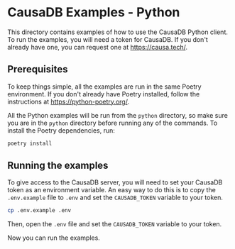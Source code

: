 # CausaDB Examples - Python

This directory contains examples of how to use the CausaDB Python client. To run the examples, you will need a token for CausaDB. If you don't already have one, you can request one at <https://causa.tech/>.

## Prerequisites

To keep things simple, all the examples are run in the same Poetry environment. If you don't already have Poetry installed, follow the instructions at <https://python-poetry.org/>. 

All the Python examples will be run from the `python` directory, so make sure you are in the `python` directory before running any of the commands. To install the Poetry dependencies, run:

```bash
poetry install
```

## Running the examples

To give access to the CausaDB server, you will need to set your CausaDB token as an environment variable. An easy way to do this is to copy the `.env.example` file to `.env` and set the `CAUSADB_TOKEN` variable to your token.

```bash
cp .env.example .env
```

Then, open the `.env` file and set the `CAUSADB_TOKEN` variable to your token.

Now you can run the examples.